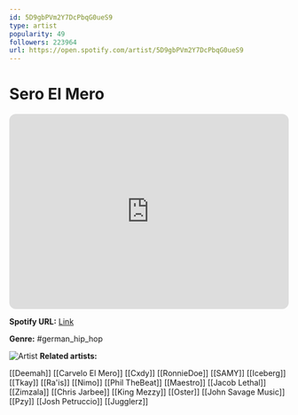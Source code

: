 ```yaml
---
id: 5D9gbPVm2Y7DcPbqG0ueS9
type: artist
popularity: 49
followers: 223964
url: https://open.spotify.com/artist/5D9gbPVm2Y7DcPbqG0ueS9
---
```

# Sero El Mero

<iframe style="border-radius:12px" src="https://open.spotify.com/embed/artist/5D9gbPVm2Y7DcPbqG0ueS9" width="100%" height="352" frameBorder="0" allowfullscreen="" allow="autoplay; clipboard-write; encrypted-media; fullscreen; picture-in-picture" loading="lazy"></iframe>

**Spotify URL:** [Link](https://open.spotify.com/artist/5D9gbPVm2Y7DcPbqG0ueS9)

**Genre:**  #german_hip_hop

![Artist](https://i.scdn.co/image/ab6761610000e5ebd7814fa862f29dd2025b9182)
**Related artists:**

[[Deemah]]
[[Carvelo El Mero]]
[[Cxdy]]
[[RonnieDoe]]
[[SAMY]]
[[Iceberg]]
[[Tkay]]
[[Ra'is]]
[[Nimo]]
[[Phil TheBeat]]
[[Maestro]]
[[Jacob Lethal]]
[[Zimzala]]
[[Chris Jarbee]]
[[King Mezzy]]
[[Oster]]
[[John Savage Music]]
[[Pzy]]
[[Josh Petruccio]]
[[Jugglerz]]
